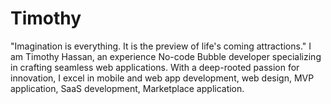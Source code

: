 # Timothy
"Imagination is everything. It is the preview of life's coming attractions."  I am Timothy Hassan, an experience No-code Bubble developer specializing in crafting seamless web applications. With a deep-rooted passion for innovation, I excel in mobile  and web app development, web design, MVP application, SaaS development, Marketplace  application.
